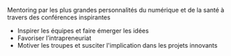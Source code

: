 Mentoring par les plus grandes personnalités du numérique et de la santé à travers des conférences inspirantes
 - Inspirer les équipes et faire émerger les idées
 - Favoriser l’intrapreneuriat
 - Motiver les troupes et susciter l'implication dans les projets innovants
